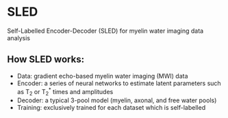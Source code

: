 # SLED
Self-Labelled Encoder-Decoder (SLED) for myelin water imaging data analysis

## How SLED works:
- Data: gradient echo-based myelin water imaging (MWI) data
- Encoder: a series of neural networks to estimate latent parameters such as T<sub>2</sub> or T<sub>2</sub><sup>*</sup> times and amplitudes
- Decoder: a typical 3-pool model (myelin, axonal, and free water pools)
- Training: exclusively trained for each dataset which is self-labelled
